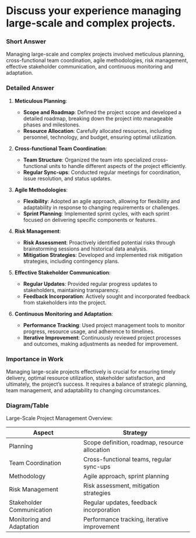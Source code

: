 # Discuss your experience managing large-scale and complex projects.

### Short Answer
Managing large-scale and complex projects involved meticulous planning, cross-functional team coordination, agile methodologies, risk management, effective stakeholder communication, and continuous monitoring and adaptation.

### Detailed Answer
1. **Meticulous Planning**:
    - **Scope and Roadmap**: Defined the project scope and developed a detailed roadmap, breaking down the project into manageable phases and milestones.
    - **Resource Allocation**: Carefully allocated resources, including personnel, technology, and budget, ensuring optimal utilization.

2. **Cross-functional Team Coordination**:
    - **Team Structure**: Organized the team into specialized cross-functional units to handle different aspects of the project efficiently.
    - **Regular Sync-ups**: Conducted regular meetings for coordination, issue resolution, and status updates.

3. **Agile Methodologies**:
    - **Flexibility**: Adopted an agile approach, allowing for flexibility and adaptability in response to changing requirements or challenges.
    - **Sprint Planning**: Implemented sprint cycles, with each sprint focused on delivering specific components or features.

4. **Risk Management**:
    - **Risk Assessment**: Proactively identified potential risks through brainstorming sessions and historical data analysis.
    - **Mitigation Strategies**: Developed and implemented risk mitigation strategies, including contingency plans.

5. **Effective Stakeholder Communication**:
    - **Regular Updates**: Provided regular progress updates to stakeholders, maintaining transparency.
    - **Feedback Incorporation**: Actively sought and incorporated feedback from stakeholders into the project.

6. **Continuous Monitoring and Adaptation**:
    - **Performance Tracking**: Used project management tools to monitor progress, resource usage, and adherence to timelines.
    - **Iterative Improvement**: Continuously reviewed project processes and outcomes, making adjustments as needed for improvement.

### Importance in Work
Managing large-scale projects effectively is crucial for ensuring timely delivery, optimal resource utilization, stakeholder satisfaction, and ultimately, the project’s success. It requires a balance of strategic planning, team management, and adaptability to changing circumstances.

### Diagram/Table
Large-Scale Project Management Overview:

| Aspect                     | Strategy                                   |
|----------------------------|--------------------------------------------|
| Planning                   | Scope definition, roadmap, resource allocation |
| Team Coordination          | Cross-functional teams, regular sync-ups   |
| Methodology                | Agile approach, sprint planning            |
| Risk Management            | Risk assessment, mitigation strategies     |
| Stakeholder Communication  | Regular updates, feedback incorporation    |
| Monitoring and Adaptation  | Performance tracking, iterative improvement|